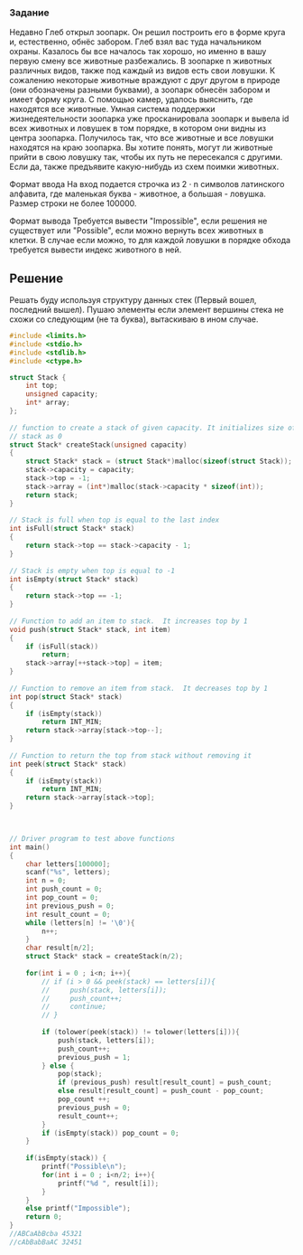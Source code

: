 ### Задание
Недавно Глеб открыл зоопарк. Он решил построить его в форме круга и, естественно, обнёс забором. Глеб взял вас туда начальником охраны. Казалось бы все началось так хорошо, но именно в вашу первую смену все животные разбежались. В зоопарке n животных различных видов, также под каждый из видов есть свои ловушки. К сожалению некоторые животные враждуют с друг другом в природе (они обозначены разными буквами), а зоопарк обнесён забором и имеет форму круга. С помощью камер, удалось выяснить, где находятся все животные. Умная система поддержки жизнедеятельности зоопарка уже просканировала зоопарк и вывела id всех животных и ловушек в том порядке, в котором они видны из центра зоопарка. Получилось так, что все животные и все ловушки находятся на краю зоопарка. Вы хотите понять, могут ли животные прийти в свою ловушку так, чтобы их путь не пересекался с другими. Если да, также предъявите какую-нибудь из схем поимки животных.

Формат ввода
 На вход подается строчка из 2 ⋅ n символов латинского алфавита, где маленькая буква - животное, а большая - ловушка. Размер строки не более 100000.

Формат вывода
Требуется вывести "Impossible", если решения не существует или "Possible", если можно вернуть всех животных в клетки. В случае если можно, то для каждой ловушки в порядке обхода требуется вывести индекс животного в ней.

## Решение
Решать буду используя структуру данных стек (Первый вошел, последний вышел). Пушаю элементы если элемент вершины стека не схожи со следующим (не та буква), вытаскиваю в ином случае. 
```c
#include <limits.h>
#include <stdio.h>
#include <stdlib.h>
#include <ctype.h>

struct Stack {
    int top;
    unsigned capacity;
    int* array;
};
 
// function to create a stack of given capacity. It initializes size of
// stack as 0
struct Stack* createStack(unsigned capacity)
{
    struct Stack* stack = (struct Stack*)malloc(sizeof(struct Stack));
    stack->capacity = capacity;
    stack->top = -1;
    stack->array = (int*)malloc(stack->capacity * sizeof(int));
    return stack;
}
 
// Stack is full when top is equal to the last index
int isFull(struct Stack* stack)
{
    return stack->top == stack->capacity - 1;
}
 
// Stack is empty when top is equal to -1
int isEmpty(struct Stack* stack)
{
    return stack->top == -1;
}
 
// Function to add an item to stack.  It increases top by 1
void push(struct Stack* stack, int item)
{
    if (isFull(stack))
        return;
    stack->array[++stack->top] = item;
}
 
// Function to remove an item from stack.  It decreases top by 1
int pop(struct Stack* stack)
{
    if (isEmpty(stack))
        return INT_MIN;
    return stack->array[stack->top--];
}
 
// Function to return the top from stack without removing it
int peek(struct Stack* stack)
{
    if (isEmpty(stack))
        return INT_MIN;
    return stack->array[stack->top];
}


 
// Driver program to test above functions
int main()
{
    char letters[100000];
    scanf("%s", letters);
    int n = 0;
    int push_count = 0;
    int pop_count = 0;
    int previous_push = 0;
    int result_count = 0;
    while (letters[n] != '\0'){ 
        n++;
    }
    char result[n/2];
    struct Stack* stack = createStack(n/2);
    
    for(int i = 0 ; i<n; i++){
        // if (i > 0 && peek(stack) == letters[i]){
        //     push(stack, letters[i]);
        //     push_count++;
        //     continue;
        // }
     
        if (tolower(peek(stack)) != tolower(letters[i])){
            push(stack, letters[i]);
            push_count++;
            previous_push = 1;
        } else {
            pop(stack);
            if (previous_push) result[result_count] = push_count;
            else result[result_count] = push_count - pop_count;
            pop_count ++;
            previous_push = 0;
            result_count++;
        }
        if (isEmpty(stack)) pop_count = 0;
    }
    
    if(isEmpty(stack)) {
        printf("Possible\n");
        for(int i = 0 ; i<n/2; i++){
            printf("%d ", result[i]);
        }
    }
    else printf("Impossible");
    return 0;
}
//ABCaAbBcba 45321
//cAbBabBaAC 32451
```
